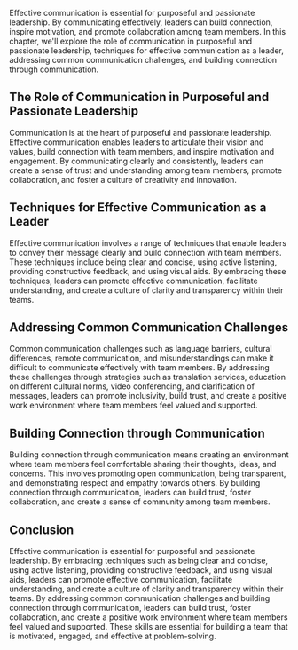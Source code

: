 
Effective communication is essential for purposeful and passionate leadership. By communicating effectively, leaders can build connection, inspire motivation, and promote collaboration among team members. In this chapter, we'll explore the role of communication in purposeful and passionate leadership, techniques for effective communication as a leader, addressing common communication challenges, and building connection through communication.

The Role of Communication in Purposeful and Passionate Leadership
-----------------------------------------------------------------

Communication is at the heart of purposeful and passionate leadership. Effective communication enables leaders to articulate their vision and values, build connection with team members, and inspire motivation and engagement. By communicating clearly and consistently, leaders can create a sense of trust and understanding among team members, promote collaboration, and foster a culture of creativity and innovation.

Techniques for Effective Communication as a Leader
--------------------------------------------------

Effective communication involves a range of techniques that enable leaders to convey their message clearly and build connection with team members. These techniques include being clear and concise, using active listening, providing constructive feedback, and using visual aids. By embracing these techniques, leaders can promote effective communication, facilitate understanding, and create a culture of clarity and transparency within their teams.

Addressing Common Communication Challenges
------------------------------------------

Common communication challenges such as language barriers, cultural differences, remote communication, and misunderstandings can make it difficult to communicate effectively with team members. By addressing these challenges through strategies such as translation services, education on different cultural norms, video conferencing, and clarification of messages, leaders can promote inclusivity, build trust, and create a positive work environment where team members feel valued and supported.

Building Connection through Communication
-----------------------------------------

Building connection through communication means creating an environment where team members feel comfortable sharing their thoughts, ideas, and concerns. This involves promoting open communication, being transparent, and demonstrating respect and empathy towards others. By building connection through communication, leaders can build trust, foster collaboration, and create a sense of community among team members.

Conclusion
----------

Effective communication is essential for purposeful and passionate leadership. By embracing techniques such as being clear and concise, using active listening, providing constructive feedback, and using visual aids, leaders can promote effective communication, facilitate understanding, and create a culture of clarity and transparency within their teams. By addressing common communication challenges and building connection through communication, leaders can build trust, foster collaboration, and create a positive work environment where team members feel valued and supported. These skills are essential for building a team that is motivated, engaged, and effective at problem-solving.

